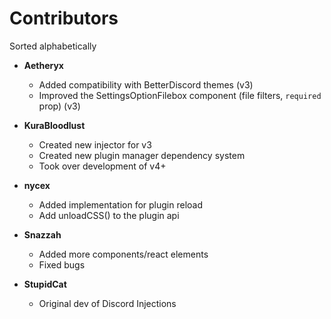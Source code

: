# Contributors
Sorted alphabetically

* **Aetheryx** <!-- 284122164582416385 -->
  * Added compatibility with BetterDiscord themes (v3)
  * Improved the SettingsOptionFilebox component (file filters, `required` prop) (v3)

* **KuraBloodlust** <!-- 103478695460626432 -->
  * Created new injector for v3
  * Created new plugin manager dependency system
  * Took over development of v4+

* **nycex** <!-- 248873741306560513 -->
  * Added implementation for plugin reload
  * Add unloadCSS() to the plugin api

* **Snazzah** <!-- 158049329150427136 -->
  * Added more components/react elements
  * Fixed bugs

* **StupidCat** <!-- 103347843934212096 -->
  * Original dev of Discord Injections
